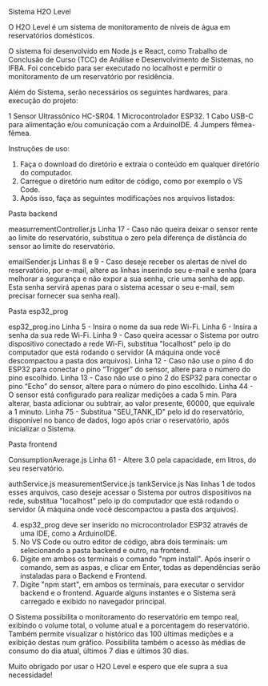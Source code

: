 Sistema H2O Level

O H2O Level é um sistema de monitoramento de níveis de água em reservatórios domésticos.

O sistema foi desenvolvido em Node.js e React, como Trabalho de Conclusão de Curso (TCC) de Análise e Desenvolvimento de Sistemas, no IFBA.
Foi concebido para ser executado no localhost e permitir o monitoramento de um reservatório por residência.

Além do Sistema, serão necessários os seguintes hardwares, para execução do projeto:

1 Sensor Ultrassônico HC-SR04.
1 Microcontrolador ESP32.
1 Cabo USB-C para alimentação e/ou comunicação com a ArduinoIDE.
4 Jumpers fêmea-fêmea.

Instruções de uso:

1) Faça o download do diretório e extraia o conteúdo em qualquer diretório do computador.
2) Carregue o diretório num editor de código, como por exemplo o VS Code.
3) Após isso, faça as seguintes modificações nos arquivos listados:

Pasta backend

measurrementController.js
Linha 17 - Caso não queira deixar o sensor rente ao limite do reservatório, substitua o zero pela diferença de distância do sensor ao limite do reservatório.

emailSender.js
Linhas 8 e 9 - Caso deseje receber os alertas de nível do reservatório, por e-mail, altere as linhas inserindo seu e-mail e senha (para melhorar a segurança e não expor a sua senha, crie uma senha de app. Esta senha servirá apenas para o sistema acessar o seu e-mail, sem precisar fornecer sua senha real).

Pasta esp32_prog

esp32_prog.ino
Linha 5 - Insira o nome da sua rede Wi-Fi.
Linha 6 - Insira a senha da sua rede Wi-Fi.
Linha 9 - Caso queira acessar o Sistema por outro dispositivo conectado a rede Wi-Fi, substitua "localhost" pelo ip do computador que está rodando o servidor (A máquina onde você descompactou a pasta dos arquivos).
Linha 12 - Caso não use o pino 4 do ESP32 para conectar o pino “Trigger” do sensor, altere para o número do pino escolhido.
Linha 13 - Caso não use o pino 2 do ESP32 para conectar o pino “Echo” do sensor, altere para o número do pino escolhido.
Linha 44 - O sensor está configurado para realizar medições a cada 5 min. Para alterar, basta adicionar ou subtrair, ao valor presente, 60000, que equivale a 1 minuto.
Linha 75 - Substitua "SEU_TANK_ID" pelo id do reservatório, disponível no banco de dados, logo após criar o reservatório, após inicializar o Sistema.

Pasta frontend

ConsumptionAverage.js
Linha 61 - Altere 3.0 pela capacidade, em litros, do seu reservatório.

authService.js
measurementService.js
tankService.js
Nas linhas 1 de todos esses arquivos, caso deseje acessar o Sistema por outros dispositivos na rede, substitua "localhost" pelo ip do computador que está rodando o servidor (A máquina onde você descompactou a pasta dos arquivos).

4) esp32_prog deve ser inserido no microcontrolador ESP32 através de uma IDE, como a ArduinoIDE.
5) No VS Code ou outro editor de código, abra dois terminais: um selecionando a pasta backend e outro, na frontend.
6) Digite em ambos os terminais o comando "npm install". Após inserir o comando, sem as aspas, e clicar em Enter, todas as dependências serão instaladas para o Backend e Frontend.
7) Digite "npm start", em ambos os terminais, para executar o servidor backend e o frontend. Aguarde alguns instantes e o Sistema será carregado e exibido no navegador principal.

O Sistema possibilita o monitoramento do reservatório em tempo real, exibindo o volume total, o volume atual e a porcentagem do reservatório. Também permite visualizar o histórico das 100 últimas medições e a exibição destas num gráfico. Possibilita também o acesso às médias de consumo do dia atual, últimos 7 dias e últimos 30 dias.

Muito obrigado por usar o H2O Level e espero que ele supra a sua necessidade!

